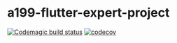 # a199-flutter-expert-project

[![Codemagic build status](https://api.codemagic.io/apps/61976348e2c8da10e24cf4b6/61976348e2c8da10e24cf4b5/status_badge.svg)](https://codemagic.io/apps/61976348e2c8da10e24cf4b6/61976348e2c8da10e24cf4b5/latest_build)
[![codecov](https://codecov.io/gh/kroniz-utab/flutter_expert_dicoding/branch/main/graph/badge.svg?token=DSE65DEOM8)](https://codecov.io/gh/kroniz-utab/flutter_expert_dicoding)
